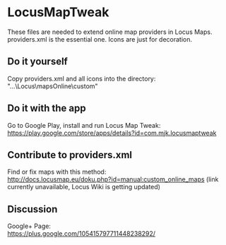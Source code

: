LocusMapTweak
=============

These files are needed to extend online map providers in Locus Maps. 
providers.xml is the essential one. Icons are just for decoration. 

Do it yourself
--------------
Copy providers.xml and all icons into the directory:<br>
"...\Locus\mapsOnline\custom"

Do it with the app
------------------
Go to Google Play, install and run Locus Map Tweak: <br>
https://play.google.com/store/apps/details?id=com.mjk.locusmaptweak

Contribute to providers.xml
---------------------------
Find or fix maps with this method: <br>
http://docs.locusmap.eu/doku.php?id=manual:custom_online_maps
(link currently unavailable, Locus Wiki is getting updated)

Discussion
----------
Google+ Page: <br>
https://plus.google.com/105415797711448238292/
